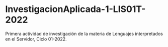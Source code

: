# InvestigacionAplicada-1-LIS01T-2022
Primera actividad de investigación de la materia de Lenguajes interpretados en el Servidor, Ciclo 01-2022.
